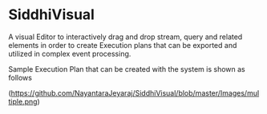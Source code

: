 # SiddhiVisual

A visual Editor to interactively drag and drop stream, query  and related elements in order to create Execution plans
that can be exported and utilized in complex event processing.

Sample Execution Plan that can be created with the system is shown as follows

(https://github.com/NayantaraJeyaraj/SiddhiVisual/blob/master/Images/multiple.png) 
